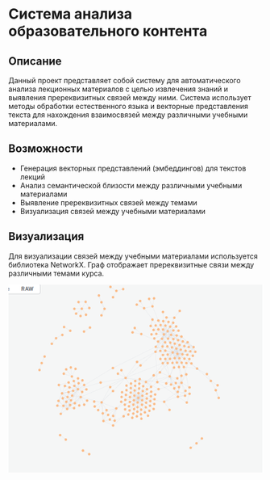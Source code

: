 # Система анализа образовательного контента

## Описание

Данный проект представляет собой систему для автоматического анализа лекционных материалов с целью извлечения знаний и выявления пререквизитных связей между ними. Система использует методы обработки естественного языка и векторные представления текста для нахождения взаимосвязей между различными учебными материалами.

## Возможности

- Генерация векторных представлений (эмбеддингов) для текстов лекций
- Анализ семантической близости между различными учебными материалами
- Выявление пререквизитных связей между темами
- Визуализация связей между учебными материалами

## Визуализация

Для визуализации связей между учебными материалами используется библиотека NetworkX. Граф отображает пререквизитные связи между различными темами курса.

![Пример визуализации графа связей](visuals/first.png)